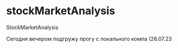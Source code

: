 # stockMarketAnalysis
StockMarketAnalysis

Сегодня вечером подгружу прогу с локального компа (26.07.23
